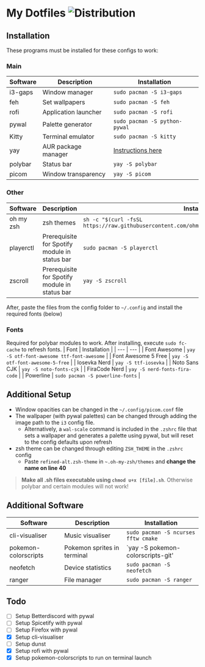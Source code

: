 # My Dotfiles ![Distribution](https://img.shields.io/badge/Distribution-Arch-blue)




## Installation
These programs must be installed for these configs to work:
### Main
| Software | Description | Installation |
| --- | --- | --- |
| i3-gaps | Window manager | `sudo pacman -S i3-gaps` |
| feh | Set wallpapers | `sudo pacman -S feh` |
| rofi | Application launcher | `sudo pacman -S rofi` |
| pywal | Palette generator | `sudo pacman -S python-pywal` |
| Kitty | Terminal emulator | `sudo pacman -S kitty` |
| yay | AUR package manager | [Instructions here](https://github.com/Jguer/yay) |
| polybar | Status bar| `yay -S polybar` |
| picom | Window transparency | `yay -S picom` |

### Other
| Software | Description | Installation |
| --- | --- | --- |
| oh my zsh | zsh themes | `sh -c "$(curl -fsSL https://raw.githubusercontent.com/ohmyzsh/ohmyzsh/master/tools/install.sh)"` 
| playerctl | Prerequisite for Spotify module in status bar | `sudo pacman -S playerctl` |
| zscroll | Prerequisite for Spotify module in status bar | `yay -S zscroll` |

After, paste the files from the config folder to `~/.config` and install the required fonts (below)

### Fonts
Required for polybar modules to work. After installing, execute `sudo fc-cache` to refresh fonts.
| Font | Installation |
| --- | --- |
| Font Awesome | `yay -S otf-font-awesome ttf-font-awesome` |
| Font Awesome 5 Free | `yay -S otf-font-awesome-5-free` |
| Iosevka Nerd | `yay -S ttf-iosevka` |
| Noto Sans CJK | `yay -S noto-fonts-cjk` |
| FiraCode Nerd | `yay -S nerd-fonts-fira-code` |
| Powerline | `sudo pacman -S powerline-fonts` |



## Additional Setup
- Window opacities can be changed in the `~/.config/picom.conf` file
- The wallpaper (with pywal palettes) can be changed through adding the image path to the `i3` config file. 
  - Alternatively, a `wal-scale` command is included in the `.zshrc` file that sets a wallpaper and generates a palette using pywal, but will reset to the config defaults upon refresh
- zsh theme can be changed through editing `ZSH_THEME` in the `.zshrc` config
	- Paste `refined-alt.zsh-theme` in `~.oh-my-zsh/themes` and **change the name on line 40**  
 > **Make all .sh files executable using `chmod u+x [file].sh`**. Otherwise polybar and certain modules will not work!

## Additional Software
| Software | Description | Installation |
| --- | --- | --- |
| cli-visualiser | Music visualiser | `sudo pacman -S ncurses fftw cmake`
| pokemon-colorscripts  | Pokemon sprites in terminal | `yay -S pokemon-colorscripts-git' |
| neofetch | Device statistics| `sudo pacman -S neofetch` |
| ranger | File manager | `sudo pacman -S ranger` |

## Todo
 - [ ] Setup Betterdiscord with pywal
 - [ ] Setup Spicetify with pywal
 - [ ] Setup Firefox with pywal
 - [X] Setup cli-visualiser
 - [ ] Setup dunst
 - [x] Setup rofi with pywal
 - [x] Setup pokemon-colorscripts to run on terminal launch
